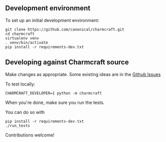 ## Development environment

To set up an initial development environment:
    
    git clone https://github.com/canonical/charmcraft.git
    cd charmcraft
    virtualenv venv
    . venv/bin/activate
    pip install -r requirements-dev.txt


## Developing against Charmcraft source

Make changes as appropriate. Some existing ideas are in the
[Github Issues](https://github.com/canonical/charmcraft/issues)

To test locally:

    CHARMCRAFT_DEVELOPER=1 python -m charmcraft

When you're done, make sure you run the tests.

You can do so with

    pip install -r requirements-dev.txt
    ./run_tests

Contributions welcome!
